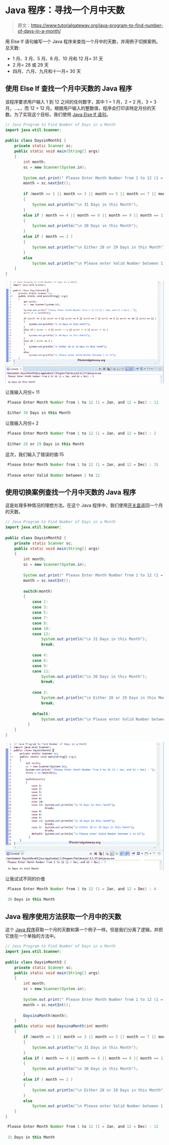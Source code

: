 # Java 程序：寻找一个月中天数

> 原文：<https://www.tutorialgateway.org/java-program-to-find-number-of-days-in-a-month/>

用 Else If 语句编写一个 Java 程序来查找一个月中的天数，并用例子切换案例。总天数:

*   1 月、3 月、5 月、8 月、10 月和 12 月= 31 天
*   2 月= 28 或 29 天
*   四月、六月、九月和十一月= 30 天

## 使用 Else If 查找一个月中天数的 Java 程序

该程序要求用户输入 1 到 12 之间的任何数字，其中 1 = 1 月，2 = 2 月，3 = 3 月，…。，而 12 = 12 月。根据用户输入的整数值，程序会打印该特定月份的天数。为了实现这个目标，我们使用 [Java Else If 语句](https://www.tutorialgateway.org/java-else-if-statement/)。

```java
// Java Program to Find Number of Days in a Month
import java.util.Scanner;

public class DaysinMonth1 {
	private static Scanner sc;
	public static void main(String[] args) 
	{
		int month;
		sc = new Scanner(System.in);

		System.out.print(" Please Enter Month Number from 1 to 12 (1 = Jan, and 12 = Dec) : ");
		month = sc.nextInt();	

		if (month == 1 || month == 3 || month == 5 || month == 7 || month == 8 || month == 10 || month == 12 )
		{
			System.out.println("\n 31 Days in this Month");  	
		}
		else if ( month == 4 || month == 6 || month == 9 || month == 11 )
		{
			System.out.println("\n 30 Days in this Month");  	
		}  
		else if ( month == 2 )
		{
			System.out.println("\n Either 28 or 29 Days in this Month");  	
		} 
		else
			System.out.println("\n Please enter Valid Number between 1 to 12");
	}
}
```

![Java Program to Find Number of Days in a Month 1](img/c62c46563acb6adeef94671aba38fe41.png)

让我输入月份= 11

```java
 Please Enter Month Number from 1 to 12 (1 = Jan, and 12 = Dec) : 11

 Either 30 Days in this Month
```

让我输入月份= 2

```java
 Please Enter Month Number from 1 to 12 (1 = Jan, and 12 = Dec) : 2

 Either 28 or 29 Days in this Month
```

这次，我们输入了错误的值:15

```java
 Please Enter Month Number from 1 to 12 (1 = Jan, and 12 = Dec) : 15

 Please enter Valid Number between 1 to 12
```

## 使用切换案例查找一个月中天数的 Java 程序

这是处理多种情况的理想方法。在这个 Java 程序中，我们使用[开关盒](https://www.tutorialgateway.org/java-switch-case/)返回一个月的天数。

```java
// Java Program to Find Number of Days in a Month
import java.util.Scanner;

public class DaysinMonth2 {
	private static Scanner sc;
	public static void main(String[] args) 
	{
		int month;
		sc = new Scanner(System.in);

		System.out.print(" Please Enter Month Number from 1 to 12 (1 = Jan, and 12 = Dec) : ");
		month = sc.nextInt();	

		switch(month)
		{
		  	case 1:
		  	case 3:
			case 5: 	
			case 7:
			case 8:
			case 10:
			case 12:			  	
				System.out.println("\n 31 Days in this Month");
			  	break;

			case 4:	
			case 6:
			case 9:
			case 11:			    	
				System.out.println("\n 30 Days in this Month");  
				break;

			case 2:
				System.out.println("\n Either 28 or 29 Days in this Month"); 
				break;

			default:		  	
				System.out.println("\n Please enter Valid Number between 1 to 12");
		  }
	}
}
```

![Java Program to Find Number of Days in a Month 5](img/f232ccfb04a6729c09d36dd97997c33f.png)

让我试试不同的价值

```java
 Please Enter Month Number from 1 to 12 (1 = Jan, and 12 = Dec) : 4

 30 Days in this Month
```

## Java 程序使用方法获取一个月中的天数

这个 [Java 程序](https://www.tutorialgateway.org/learn-java-programs/)获取一个月的天数和第一个例子一样。但是我们分离了逻辑，并把它放在一个单独的方法中。

```java
// Java Program to Find Number of Days in a Month
import java.util.Scanner;

public class DaysinMonth3 {
	private static Scanner sc;
	public static void main(String[] args) 
	{
		int month;
		sc = new Scanner(System.in);

		System.out.print(" Please Enter Month Number from 1 to 12 (1 = Jan, and 12 = Dec) : ");
		month = sc.nextInt();	

		DaysinaMonth(month);
	}	
	public static void DaysinaMonth(int month)
	{		
		if (month == 1 || month == 3 || month == 5 || month == 7 || month == 8 || month == 10 || month == 12 )
		{
			System.out.println("\n 31 Days in this Month");  	
		}
		else if ( month == 4 || month == 6 || month == 9 || month == 11 )
		{
			System.out.println("\n 30 Days in this Month");  	
		}  
		else if ( month == 2 )
		{
			System.out.println("\n Either 28 or 29 Days in this Month");  	
		} 
		else
			System.out.println("\n Please enter Valid Number between 1 to 12");
	}
}
```

```java
 Please Enter Month Number from 1 to 12 (1 = Jan, and 12 = Dec) : 12

 31 Days in this Month
```